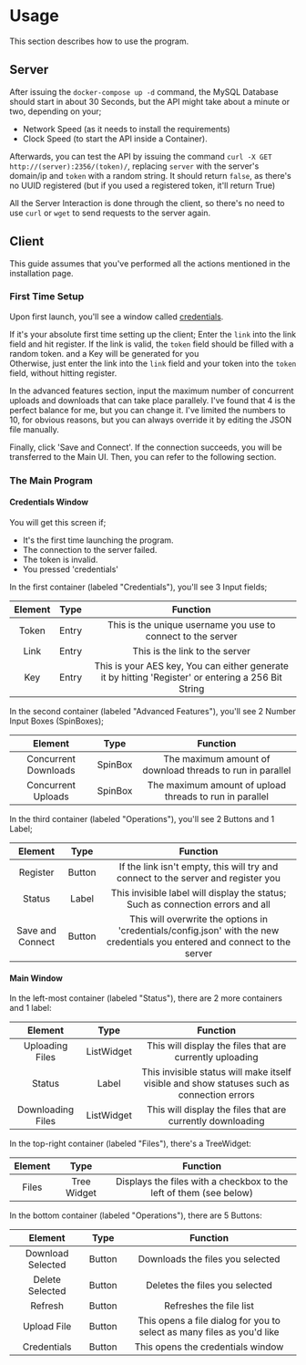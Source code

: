 # Usage
This section describes how to use the program.

## Server
After issuing the `docker-compose up -d` command, the MySQL Database should start in about 30 Seconds, but the
API might take about a minute or two, depending on your;

* Network Speed (as it needs to install the requirements) 
* Clock Speed (to start the API inside a Container).

Afterwards, you can test the API by issuing the command `curl -X GET http://(server):2356/(token)/`, replacing
`server` with the server's domain/ip and `token` with a random string. It should return `false`, as there's no
UUID registered (but if you used a registered token, it'll return True)

All the Server Interaction is done through the client, so there's no need to use `curl` or `wget` to
send requests to the server again.


## Client
This guide assumes that you've performed all the actions mentioned in the installation page.

### First Time Setup
Upon first launch, you'll see a window called [credentials](#credentials-window).

If it's your absolute first time setting up the client; Enter the `link` into the link field and hit
register. If the link is valid, the `token` field should be filled with a random token. and a Key will be generated for you<br>
Otherwise, just enter the link into the `link` field and your token into the `token` field, without hitting register.

In the advanced features section, input the maximum number of concurrent uploads and downloads that
can take place parallely. I've found that 4 is the perfect balance for me, but you can change it. I've limited the
numbers to 10, for obvious reasons, but you can always override it by editing the JSON file manually.

Finally, click 'Save and Connect'. If the connection succeeds, you will be transferred to the Main UI. Then,
you can refer to the following section.
    
### The Main Program

#### Credentials Window
You will get this screen if;

* It's the first time launching the program.
* The connection to the server failed.
* The token is invalid.
* You pressed 'credentials'

In the first container (labeled "Credentials"), you'll see 3 Input fields;

| Element | Type  |                                              Function                                               |
|:-------:|:-----:|:---------------------------------------------------------------------------------------------------:|
|  Token  | Entry |                    This is the unique username you use to connect to the server                     |
|  Link   | Entry |                                   This is the link to the server                                    |
|   Key   | Entry | This is your AES key, You can either generate it by hitting 'Register' or entering a 256 Bit String |

In the second container (labeled "Advanced Features"), you'll see 2 Number Input Boxes (SpinBoxes);

|       Element        |  Type   |                         Function                          |
|:--------------------:|:-------:|:---------------------------------------------------------:|
| Concurrent Downloads | SpinBox | The maximum amount of download threads to run in parallel |
|  Concurrent Uploads  | SpinBox |  The maximum amount of upload threads to run in parallel  |


In the third container (labeled "Operations"), you'll see 2 Buttons and 1 Label;

|     Element      |  Type  |                                                          Function                                                           |
|:----------------:|:------:|:---------------------------------------------------------------------------------------------------------------------------:|
|     Register     | Button |                      If the link isn't empty, this will try and connect to the server and register you                      |
|      Status      | Label  |                       This invisible label will display the status; Such as connection errors and all                       |
| Save and Connect | Button | This will overwrite the options in 'credentials/config.json' with the new credentials you entered and connect to the server |


#### Main Window
In the left-most container (labeled "Status"), there are 2 more containers and 1 label:

|      Element      |    Type    |                                          Function                                          |
|:-----------------:|:----------:|:------------------------------------------------------------------------------------------:|
|  Uploading Files  | ListWidget |                  This will display the files that are currently uploading                  |
|      Status       |   Label    | This invisible status will make itself visible and show statuses such as connection errors |
| Downloading Files | ListWidget |                 This will display the files that are currently downloading                 |

In the top-right container (labeled "Files"), there's a TreeWidget:

| Element |    Type     |                              Function                              |
|:-------:|:-----------:|:------------------------------------------------------------------:|
|  Files  | Tree Widget | Displays the files with a checkbox to the left of them (see below) |


In the bottom container (labeled "Operations"), there are 5 Buttons:

|      Element      | Type   |                                Function                                |
|:-----------------:|--------|:----------------------------------------------------------------------:|
| Download Selected | Button |                    Downloads the files you selected                    |
|  Delete Selected  | Button |                     Deletes the files you selected                     |
|      Refresh      | Button |                         Refreshes the file list                        |
|    Upload File    | Button | This opens a file dialog for you to select as many files as you'd like |
|    Credentials    | Button |                    This opens the credentials window                   |
